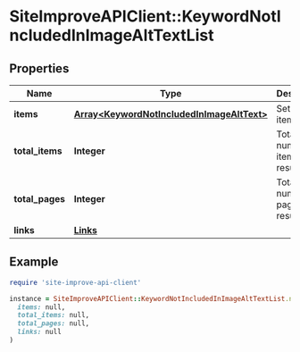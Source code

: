 # SiteImproveAPIClient::KeywordNotIncludedInImageAltTextList

## Properties

| Name | Type | Description | Notes |
| ---- | ---- | ----------- | ----- |
| **items** | [**Array&lt;KeywordNotIncludedInImageAltText&gt;**](KeywordNotIncludedInImageAltText.md) | Set of items. |  |
| **total_items** | **Integer** | Total number of items in result set. |  |
| **total_pages** | **Integer** | Total number of pages in result set. |  |
| **links** | [**Links**](Links.md) |  | [optional] |

## Example

```ruby
require 'site-improve-api-client'

instance = SiteImproveAPIClient::KeywordNotIncludedInImageAltTextList.new(
  items: null,
  total_items: null,
  total_pages: null,
  links: null
)
```

